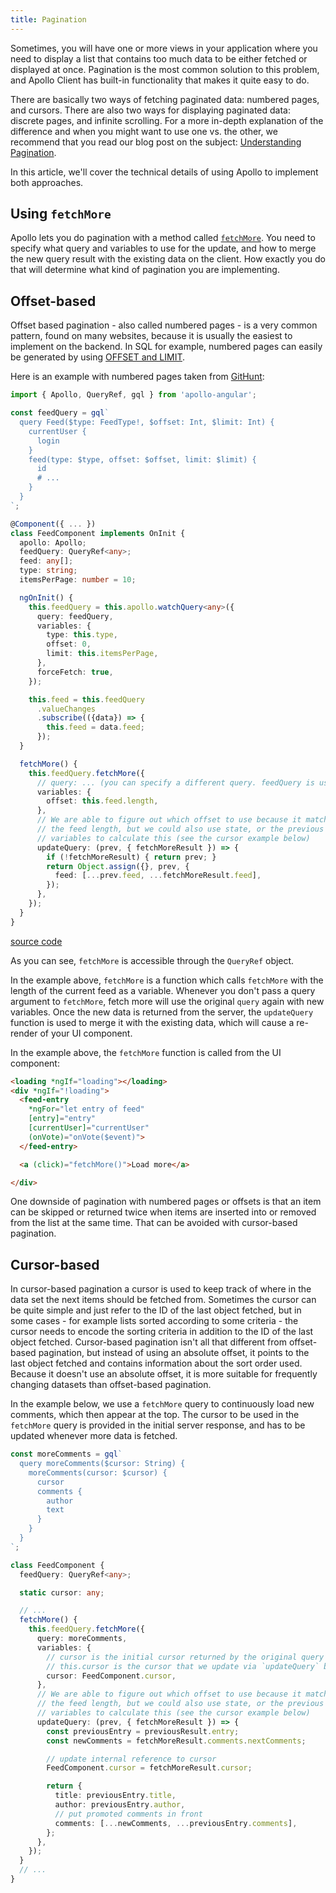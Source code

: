 ```yaml
---
title: Pagination
---
```


Sometimes, you will have one or more views in your application where you need to display a list that contains too much data to be either fetched or displayed at once. Pagination is the most common solution to this problem, and Apollo Client has built-in functionality that makes it quite easy to do.

There are basically two ways of fetching paginated data: numbered pages, and cursors. There are also two ways for displaying paginated data: discrete pages, and infinite scrolling. For a more in-depth explanation of the difference and when you might want to use one vs. the other, we recommend that you read our blog post on the subject: [Understanding Pagination](https://blog.apollographql.com/understanding-pagination-rest-graphql-and-relay-b10f835549e7).

In this article, we'll cover the technical details of using Apollo to implement both approaches.


## Using `fetchMore`

Apollo lets you do pagination with a method called [`fetchMore`](/features/cache-updates/#incremental-loading-fetchmore). You need to specify what query and variables to use for the update, and how to merge the new query result with the existing data on the client. How exactly you do that will determine what kind of pagination you are implementing.

## Offset-based

Offset based pagination - also called numbered pages - is a very common pattern, found on many websites, because it is usually the easiest to implement on the backend. In SQL for example, numbered pages can easily be generated by using [OFFSET and LIMIT](https://www.postgresql.org/docs/8.2/static/queries-limit.html).

Here is an example with numbered pages taken from [GitHunt](https://github.com/apollographql/githunt-angular):

```ts
import { Apollo, QueryRef, gql } from 'apollo-angular';

const feedQuery = gql`
  query Feed($type: FeedType!, $offset: Int, $limit: Int) {
    currentUser {
      login
    }
    feed(type: $type, offset: $offset, limit: $limit) {
      id
      # ...
    }
  }
`;

@Component({ ... })
class FeedComponent implements OnInit {
  apollo: Apollo;
  feedQuery: QueryRef<any>;
  feed: any[];
  type: string;
  itemsPerPage: number = 10;

  ngOnInit() {
    this.feedQuery = this.apollo.watchQuery<any>({
      query: feedQuery,
      variables: {
        type: this.type,
        offset: 0,
        limit: this.itemsPerPage,
      },
      forceFetch: true,
    });

    this.feed = this.feedQuery
      .valueChanges
      .subscribe(({data}) => {
        this.feed = data.feed;
      });
  }

  fetchMore() {
    this.feedQuery.fetchMore({
      // query: ... (you can specify a different query. feedQuery is used by default)
      variables: {
        offset: this.feed.length,
      },
      // We are able to figure out which offset to use because it matches
      // the feed length, but we could also use state, or the previous
      // variables to calculate this (see the cursor example below)
      updateQuery: (prev, { fetchMoreResult }) => {
        if (!fetchMoreResult) { return prev; }
        return Object.assign({}, prev, {
          feed: [...prev.feed, ...fetchMoreResult.feed],
        });
      },
    });
  }
}
```
[source code](https://github.com/apollographql/githunt-angular)

As you can see, `fetchMore` is accessible through the `QueryRef` object.

In the example above, `fetchMore` is a function which calls `fetchMore` with the length of the current feed as a variable. Whenever you don't pass a query argument to `fetchMore`, fetch more will use the original `query` again with new variables. Once the new data is returned from the server, the `updateQuery` function is used to merge it with the existing data, which will cause a re-render of your UI component.

In the example above, the `fetchMore` function is called from the UI component:

```html
<loading *ngIf="loading"></loading>
<div *ngIf="!loading">
  <feed-entry
    *ngFor="let entry of feed"
    [entry]="entry"
    [currentUser]="currentUser"
    (onVote)="onVote($event)">
  </feed-entry>

  <a (click)="fetchMore()">Load more</a>

</div>
```

One downside of pagination with numbered pages or offsets is that an item can be skipped or returned twice when items are inserted into or removed from the list at the same time. That can be avoided with cursor-based pagination.

## Cursor-based

In cursor-based pagination a cursor is used to keep track of where in the data set the next items should be fetched from. Sometimes the cursor can be quite simple and just refer to the ID of the last object fetched, but in some cases - for example lists sorted according to some criteria - the cursor needs to encode the sorting criteria in addition to the ID of the last object fetched. Cursor-based pagination isn't all that different from offset-based pagination, but instead of using an absolute offset, it points to the last object fetched and contains information about the sort order used. Because it doesn't use an absolute offset, it is more suitable for frequently changing datasets than offset-based pagination.

In the example below, we use a `fetchMore` query to continuously load new comments, which then appear at the top. The cursor to be used in the `fetchMore` query is provided in the initial server response, and has to be updated whenever more data is fetched.

```ts
const moreComments = gql`
  query moreComments($cursor: String) {
    moreComments(cursor: $cursor) {
      cursor
      comments {
        author
        text
      }
    }
  }
`;

class FeedComponent {
  feedQuery: QueryRef<any>;

  static cursor: any;

  // ...
  fetchMore() {
    this.feedQuery.fetchMore({
      query: moreComments,
      variables: {
        // cursor is the initial cursor returned by the original query
        // this.cursor is the cursor that we update via `updateQuery` below
        cursor: FeedComponent.cursor,
      },
      // We are able to figure out which offset to use because it matches
      // the feed length, but we could also use state, or the previous
      // variables to calculate this (see the cursor example below)
      updateQuery: (prev, { fetchMoreResult }) => {
        const previousEntry = previousResult.entry;
        const newComments = fetchMoreResult.comments.nextComments;

        // update internal reference to cursor
        FeedComponent.cursor = fetchMoreResult.cursor;

        return {
          title: previousEntry.title,
          author: previousEntry.author,
          // put promoted comments in front
          comments: [...newComments, ...previousEntry.comments],
        };
      },
    });
  }
  // ...
}
```
